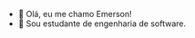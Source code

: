 - 👋 Olá, eu me chamo Emerson!
- 🌱 Sou estudante de engenharia de software.


<!---
EspLittleDev/EspLittleDev is a ✨ special ✨ repository because its `README.md` (this file) appears on your GitHub profile.
You can click the Preview link to take a look at your changes.
--->
